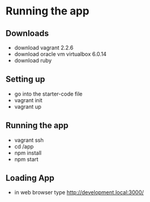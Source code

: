 # Running the app

## Downloads

- download vagrant 2.2.6
- download oracle vm virtualbox 6.0.14
- download ruby

## Setting up

- go into the starter-code file
- vagrant init
- vagrant up

## Running the app

- vagrant ssh
- cd /app
- npm install
- npm start

## Loading App

- in web browser type http://development.local:3000/
